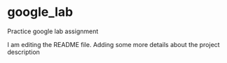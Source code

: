 # google_lab
Practice google lab assignment 

I am editing the README file. Adding some more details about the project description
